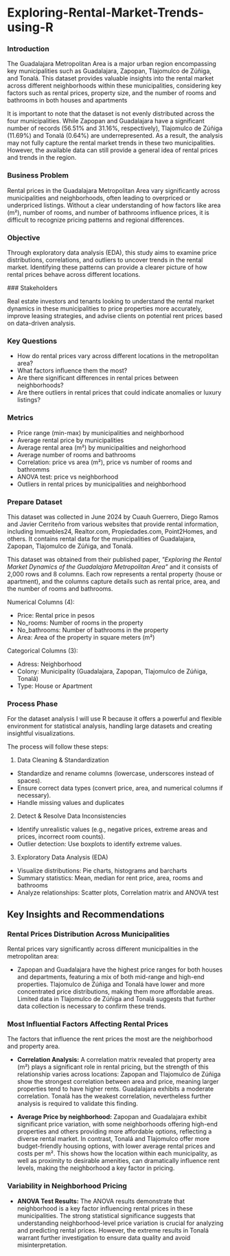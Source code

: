 # Exploring-Rental-Market-Trends-using-R

### Introduction

The Guadalajara Metropolitan Area is a major urban region encompassing key municipalities such as Guadalajara, Zapopan, Tlajomulco de Zúñiga, and Tonalá. This dataset provides valuable insights into the rental market across different neighborhoods within these municipalities, considering key factors such as rental prices, property size, and the number of rooms and bathrooms in both houses and apartments

It is important to note that the dataset is not evenly distributed across the four municipalities. While Zapopan and Guadalajara have a significant number of records (56.51% and 31.16%, respectively), Tlajomulco de Zúñiga (11.69%) and Tonalá (0.64%) are underrepresented. As a result, the analysis may not fully capture the rental market trends in these two municipalities. However, the available data can still provide a general idea of rental prices and trends in the region.

### Business Problem

Rental prices in the Guadalajara Metropolitan Area vary significantly across municipalities and neighborhoods, often leading to overpriced or underpriced listings. Without a clear understanding of how factors like area (m²), number of rooms, and number of bathrooms influence prices, it is difficult to recognize pricing patterns and regional differences.

### Objective

Through exploratory data analysis (EDA), this study aims to examine price distributions, correlations, and outliers to uncover trends in the rental market. Identifying these patterns can provide a clearer picture of how rental prices behave across different locations.

### Stakeholders

Real estate investors and tenants looking to understand the rental market dynamics in these municipalities to price properties more accurately, improve leasing strategies, and advise clients on potential rent prices based on data-driven analysis.

### Key Questions
- How do rental prices vary across different locations in the metropolitan area?
- What factors influence them the most?
- Are there significant differences in rental prices between neighborhoods?
- Are there outliers in rental prices that could indicate anomalies or luxury listings?

### Metrics

- Price range (min-max) by municipalities and neighborhood
- Average rental price by municipalities
- Average rental area (m²) by municipalities and neighorhood
- Average number of rooms and bathrooms 
- Correlation: price vs area (m²), price vs number of rooms and bathromms
- ANOVA test: price vs neighborhood
- Outliers in rental prices by municipalities and neighborhood

### Prepare Dataset

This dataset was collected in June 2024 by Cuauh Guerrero, Diego Ramos and Javier Cerriteño from various websites that provide rental information, including Inmuebles24, Realtor.com, Propiedades.com, Point2Homes, and others. It contains rental data for the municipalities of Guadalajara, Zapopan, Tlajomulco de Zúñiga, and Tonalá. 

This dataset was obtained from their published paper, *"Exploring the Rental Market Dynamics of the Guadalajara Metropolitan Area"* and it consists of 2,000 rows and 8 columns. Each row represents a rental property (house or apartment), and the columns capture details such as rental price, area, and the number of rooms and bathrooms. 

Numerical Columns (4):

- Price: Rental price in pesos
- No_rooms: Number of rooms in the property
- No_bathrooms: Number of bathrooms in the property
- Area: Area of the property in square meters (m²)

Categorical Columns (3):

- Adress: Neighborhood 
- Colony: Municipality (Guadalajara, Zapopan, Tlajomulco de Zúñiga, Tonalá)
- Type: House or Apartment

### Process Phase

For the dataset analysis I will use R because it offers a powerful and flexible environment for statistical analysis, handling large datasets and creating insightful visualizations.

The process will follow these steps:

1. Data Cleaning & Standardization

- Standardize and rename columns (lowercase, underscores instead of spaces).
- Ensure correct data types (convert price, area, and numerical columns if necessary).
- Handle missing values and duplicates 

2. Detect & Resolve Data Inconsistencies

- Identify unrealistic values (e.g., negative prices, extreme areas and prices, incorrect room counts).
- Outlier detection: Use boxplots to identify extreme values.

3. Exploratory Data Analysis (EDA)

- Visualize distributions: Pie charts, histograms and barcharts  
- Summary statistics: Mean, median for rent price, area, rooms and bathrooms
- Analyze relationships: Scatter plots, Correlation matrix and ANOVA test

## Key Insights and Recommendations

### Rental Prices Distribution Across Municipalities

Rental prices vary significantly across different municipalities in the metropolitan area:

- Zapopan and Guadalajara have the highest price ranges for both houses and departments, featuring a mix of both mid-range and high-end properties.
Tlajomulco de Zúñiga and Tonalá have lower and more concentrated price distributions, making them more affordable areas.
Limited data in Tlajomulco de Zúñiga and Tonalá suggests that further data collection is necessary to confirm these trends.

### Most Influential Factors Affecting Rental Prices

The factors that influence the rent prices the most are the neighborhood and property area. 

- **Correlation Analysis:** A correlation matrix revealed that property area (m²) plays a significant role in rental pricing, but the strength of this relationship varies across locations: Zapopan and Tlajomulco de Zúñiga show the strongest correlation between area and price, meaning larger properties tend to have higher rents. Guadalajara exhibits a moderate correlation. Tonalá has the weakest correlation, nevertheless further analysis is required to validate this finding.
  
- **Average Price by neighborhood:** Zapopan and Guadalajara exhibit significant price variation, with some neighborhoods offering high-end properties and others providing more affordable options, reflecting a diverse rental market. In contrast, Tonalá and Tlajomulco offer more budget-friendly housing options, with lower average rental prices and costs per m². This shows how the location within each municipality, as well as proximity to desirable amenities, can dramatically influence rent levels, making the neighborhood a key factor in pricing.


### Variability in Neighborhood Pricing

- **ANOVA Test Results:** The ANOVA results demonstrate that neighborhood is a key factor influencing rental prices in these municipalities. The strong statistical significance suggests that understanding neighborhood-level price variation is crucial for analyzing and predicting rental prices. However, the extreme results in Tonalá warrant further investigation to ensure data quality and avoid misinterpretation.
